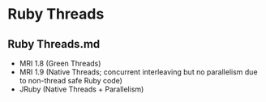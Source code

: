 # Ruby Threads

## Ruby Threads.md

- MRI 1.8 (Green Threads)
- MRI 1.9 (Native Threads; concurrent interleaving but no parallelism due to non-thread safe Ruby code)
- JRuby (Native Threads + Parallelism)

